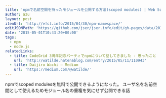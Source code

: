 ```yaml
---
title: 'npmで名前空間を持ったモジュールを公開する方法(scoped modules) | Web Scratch'
author: azu
layout: post
itemUrl: 'http://efcl.info/2015/04/30/npm-namespace/'
editJSONPath: 'https://github.com/jser/jser.info/edit/gh-pages/data/2015/05/index.json'
date: '2015-05-01T10:43:20+00:00'
tags:
  - npm
  - node.js
relatedLinks:
  - title: CodeGrid 3周年記念パーティでnpmについて話してきました - 思ったこと
    url: 'http://watilde.hatenablog.com/entry/2015/05/11/110943'
  - title: Daijiro Wachi — Medium
    url: 'https://medium.com/@watilde/'
---
```

npmでscoped modulesを無料で公開できるようになった。
ユーザ名を名前空間として使えるためモジュール名の重複を気にせず公開できる話
